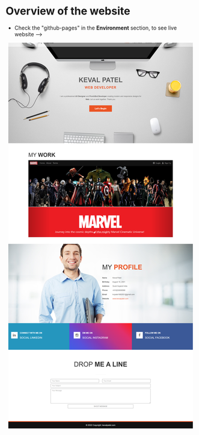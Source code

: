 # Overview of the website

- Check the "github-pages" in the <b>Environment</b> section, to see live website -->

<div align="center">
<img src="https://github.com/Keval-Patel-1608/MyPortfolio/blob/main/images/ss.png">
</div>

